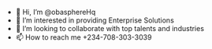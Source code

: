 - 👋 Hi, I’m @obasphereHq
- 👀 I’m interested in providing Enterprise Solutions
- 💞️ I’m looking to collaborate with top talents and industries
- 📫 How to reach me +234-708-303-3039

<!---
obasphere/obasphereltd is a ✨ special ✨ repository because its `README.md` (this file) appears on your GitHub profile.
You can click the Preview link to take a look at your changes.
--->
